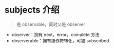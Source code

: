 # subjects 介绍

> 是 observable，同时又是 observer

- observer：拥有 next，error，complete 方法
- observerable：拥有操作符转化，可被 subscribed
